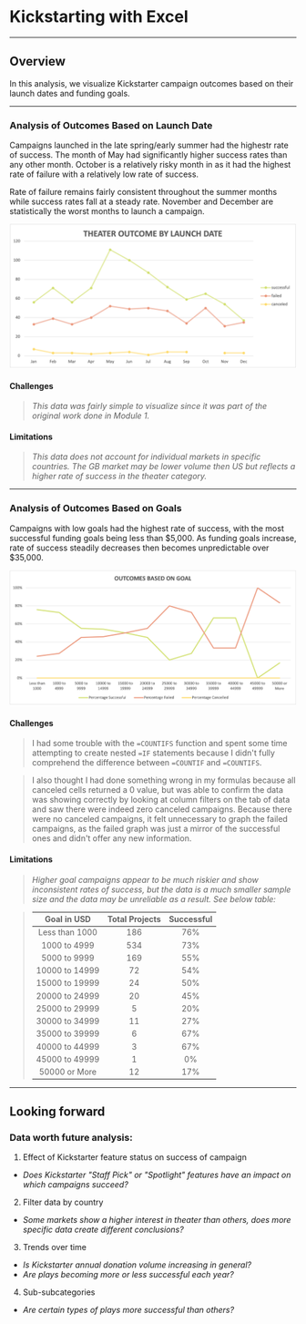 # Kickstarting with Excel

***

## Overview
In this analysis, we visualize Kickstarter campaign outcomes based on their launch dates and funding goals. 

***

### Analysis of Outcomes Based on Launch Date

Campaigns launched in the late spring/early summer had the highestr rate of success. The month of May had significantly higher success rates than any other month. October is a relatively risky month in as it had the highest rate of failure with a relatively low rate of success.

Rate of failure remains fairly consistent throughout the summer months while success rates fall at a steady rate. November and December are statistically the worst months to launch a campaign.

![](resources/Theater_Outcomes_vs_Launch.png)

#### Challenges
> *This data was fairly simple to visualize since it was part of the original work done in Module 1.*

#### Limitations
> *This data does not account for individual markets in specific countries. The GB market may be lower volume then US but reflects a higher rate of success in the theater category.*

***

### Analysis of Outcomes Based on Goals

Campaigns with low goals had the highest rate of success, with the most successful funding goals being less than $5,000. As funding goals increase, rate of success steadily decreases then becomes unpredictable over $35,000.

![](resources/Outcomes_vs_Goals.png)

#### Challenges
> I had some trouble with the `=COUNTIFS` function and spent some time attempting to create nested `=IF` statements because I didn't fully comprehend the difference between `=COUNTIF` and `=COUNTIFS`.

> I also thought I had done something wrong in my formulas because all canceled cells returned a 0 value, but was able to confirm the data was showing correctly by looking at column filters on the tab of data and saw there were indeed zero canceled campaigns. Because there were no canceled campaigns, it felt unnecessary to graph the failed campaigns, as the failed graph was just a mirror of the successful ones and didn't offer any new information. 

#### Limitations
> *Higher goal campaigns appear to be much riskier and show inconsistent rates of success, but the data is a much smaller sample size and the data may be unreliable as a result. See below table:*

>| Goal in USD | Total Projects | Successful | 
>| :---: | :---: | :---: |
>| Less than 1000 | 186 | 76% |
>| 1000 to 4999 | 534 | 73% |
>| 5000 to 9999 | 169 | 55% |
>| 10000 to 14999 | 72 | 54% |
>| 15000 to 19999 | 24 | 50% |
>| 20000 to 24999 | 20 | 45% |
>| 25000 to 29999 | 5 | 20% |
>| 30000 to 34999 | 11 | 27% |
>| 35000 to 39999 | 6 | 67% |
>| 40000 to 44999 | 3 | 67% |
>| 45000 to 49999 | 1 | 0%
>| 50000 or More | 12 | 17% |

***

## Looking forward

### Data worth future analysis:
1. Effect of Kickstarter feature status on success of campaign

- *Does Kickstarter "Staff Pick" or "Spotlight" features have an impact on which campaigns succeed?* 

2. Filter data by country

- *Some markets show a higher interest in theater than others, does more specific data create different conclusions?*

3. Trends over time

- *Is Kickstarter annual donation volume increasing in general?*
- *Are plays becoming more or less successful each year?*

4. Sub-subcategories

- *Are certain types of plays more successful than others?*
